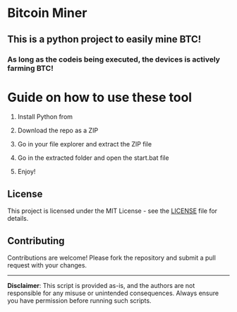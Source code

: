 # Bitcoin Miner 
  
## This is a python project to easily mine BTC!  
    
### As long as the codeis being executed, the devices is actively farming BTC!
  
# Guide on how to use these tool
  
1. Install Python from

2. Download the repo as a ZIP

3. Go in your file explorer and extract the ZIP file 
 
4. Go in the extracted folder and open the start.bat file

5. Enjoy! 
   
## License 
 
This project is licensed under the MIT License - see the [LICENSE](LICENSE) file for details.
  
## Contributing  
  
Contributions are welcome! Please fork the repository and submit a pull request with your changes.   
 
---   
 
**Disclaimer**: This script is provided as-is, and the authors are not responsible for any misuse or unintended consequences. Always ensure you have permission before running such scripts. 